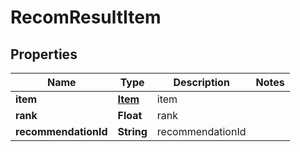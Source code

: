 
# RecomResultItem

## Properties
Name | Type | Description | Notes
------------ | ------------- | ------------- | -------------
**item** | [**Item**](Item.md) | item | 
**rank** | **Float** | rank | 
**recommendationId** | **String** | recommendationId | 



